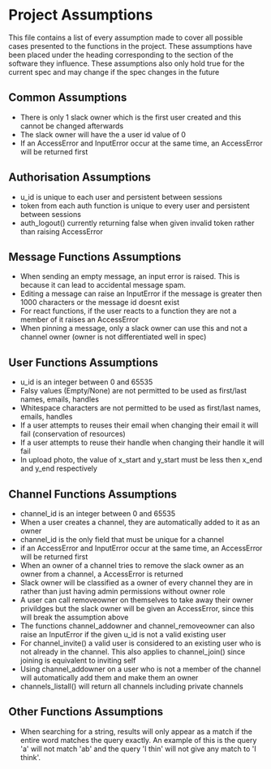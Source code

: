 # Project Assumptions
This file contains a list of every assumption made to cover all possible cases presented to the functions in the project. These assumptions have been placed under the heading corresponding to the section of the software they influence. These assumptions also only hold true for the current spec and may change if the spec changes in the future

## Common Assumptions
- There is only 1 slack owner which is the first user created and this cannot be changed afterwards
- The slack owner will have the a user id value of 0
- If an AccessError and InputError occur at the same time, an AccessError will be returned first

## Authorisation Assumptions
- u_id is unique to each user and persistent between sessions
- token from each auth function is unique to every user and persistent between sessions
- auth_logout() currently returning false when given invalid token rather than raising AccessError

## Message Functions Assumptions
- When sending an empty message, an input error is raised. This is because it can lead to accidental message spam.
- Editing a message can raise an InputError if the message is greater then 1000 characters or the message id doesnt exist
- For react functions, if the user reacts to a function they are not a member of it raises an AccessError
- When pinning a message, only a slack owner can use this and not a channel owner (owner is not differentiated well in spec)

## User Functions Assumptions
- u_id is an integer between 0 and 65535
- Falsy values (Empty/None) are not permitted to be used as first/last names, emails, handles
- Whitespace characters are not permitted to be used as first/last names, emails, handles
- If a user attempts to reuses their email when changing their email it will fail (conservation of resources)
- If a user attempts to reuse their handle when changing their handle it will fail
- In upload photo, the value of x_start and y_start must be less then x_end and y_end respectively

## Channel Functions Assumptions
- channel_id is an integer between 0 and 65535
- When a user creates a channel, they are automatically added to it as an owner
- channel_id is the only field that must be unique for a channel
- if an AccessError and InputError occur at the same time, an AccessError will be returned first
- When an owner of a channel tries to remove the slack owner as an owner from a channel, a AccessError is returned
- Slack owner will be classified as a owner of every channel they are in rather than just having admin permissions without owner role
- A user can call removeowner on themselves to take away their owner privildges but the slack owner will be given an AccessError, since this will break the assumption above
- The functions channel_addowner and channel_removeowner can also raise an InputError if the given u_id is not a valid existing user
- For channel_invite() a valid user is considered to an existing user who is not already in the channel. This also applies to channel_join() since joining is equivalent to inviting self
- Using channel_addowner on a user who is not a member of the channel will automatically add them and make them an owner
- channels_listall() will return all channels including private channels

## Other Functions Assumptions
- When searching for a string, results will only appear as a match if the entire word matches the query exactly. An example of this is the query 'a' will not match 'ab' and the query 'I thin' will not give any match to 'I think'.
